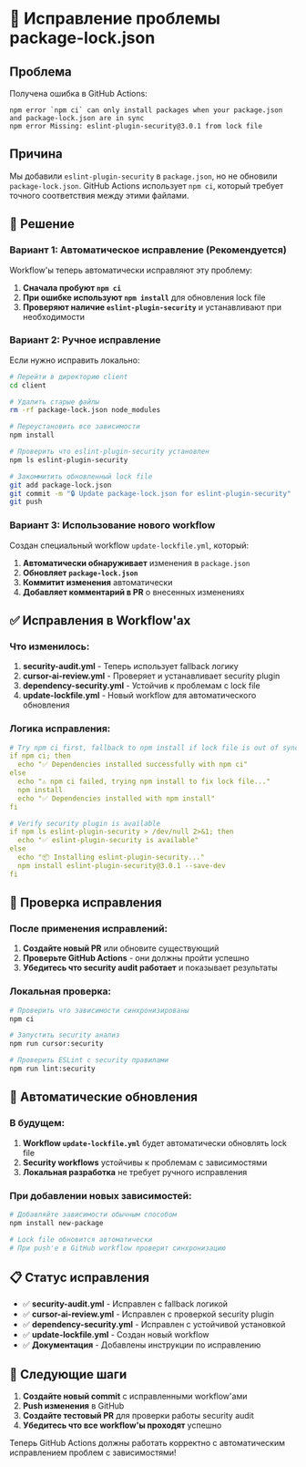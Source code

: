 # 🔧 Исправление проблемы package-lock.json

## Проблема

Получена ошибка в GitHub Actions:
```
npm error `npm ci` can only install packages when your package.json and package-lock.json are in sync
npm error Missing: eslint-plugin-security@3.0.1 from lock file
```

## Причина

Мы добавили `eslint-plugin-security` в `package.json`, но не обновили `package-lock.json`. GitHub Actions использует `npm ci`, который требует точного соответствия между этими файлами.

## 🚀 Решение

### Вариант 1: Автоматическое исправление (Рекомендуется)

Workflow'ы теперь автоматически исправляют эту проблему:

1. **Сначала пробуют `npm ci`**
2. **При ошибке используют `npm install`** для обновления lock file
3. **Проверяют наличие `eslint-plugin-security`** и устанавливают при необходимости

### Вариант 2: Ручное исправление

Если нужно исправить локально:

```bash
# Перейти в директорию client
cd client

# Удалить старые файлы
rm -rf package-lock.json node_modules

# Переустановить все зависимости
npm install

# Проверить что eslint-plugin-security установлен
npm ls eslint-plugin-security

# Закоммитить обновленный lock file
git add package-lock.json
git commit -m "🔒 Update package-lock.json for eslint-plugin-security"
git push
```

### Вариант 3: Использование нового workflow

Создан специальный workflow `update-lockfile.yml`, который:

1. **Автоматически обнаруживает** изменения в `package.json`
2. **Обновляет `package-lock.json`**
3. **Коммитит изменения** автоматически
4. **Добавляет комментарий в PR** о внесенных изменениях

## ✅ Исправления в Workflow'ах

### Что изменилось:

1. **security-audit.yml** - Теперь использует fallback логику
2. **cursor-ai-review.yml** - Проверяет и устанавливает security plugin
3. **dependency-security.yml** - Устойчив к проблемам с lock file
4. **update-lockfile.yml** - Новый workflow для автоматического обновления

### Логика исправления:

```yaml
# Try npm ci first, fallback to npm install if lock file is out of sync
if npm ci; then
  echo "✅ Dependencies installed successfully with npm ci"
else
  echo "⚠️ npm ci failed, trying npm install to fix lock file..."
  npm install
  echo "✅ Dependencies installed with npm install"
fi

# Verify security plugin is available
if npm ls eslint-plugin-security > /dev/null 2>&1; then
  echo "✅ eslint-plugin-security is available"
else
  echo "📦 Installing eslint-plugin-security..."
  npm install eslint-plugin-security@3.0.1 --save-dev
fi
```

## 🎯 Проверка исправления

### После применения исправлений:

1. **Создайте новый PR** или обновите существующий
2. **Проверьте GitHub Actions** - они должны пройти успешно
3. **Убедитесь что security audit работает** и показывает результаты

### Локальная проверка:

```bash
# Проверить что зависимости синхронизированы
npm ci

# Запустить security анализ
npm run cursor:security

# Проверить ESLint с security правилами
npm run lint:security
```

## 🔄 Автоматические обновления

### В будущем:

1. **Workflow `update-lockfile.yml`** будет автоматически обновлять lock file
2. **Security workflows** устойчивы к проблемам с зависимостями
3. **Локальная разработка** не требует ручного исправления

### При добавлении новых зависимостей:

```bash
# Добавляйте зависимости обычным способом
npm install new-package

# Lock file обновится автоматически
# При push'е в GitHub workflow проверит синхронизацию
```

## 📋 Статус исправления

- ✅ **security-audit.yml** - Исправлен с fallback логикой
- ✅ **cursor-ai-review.yml** - Исправлен с проверкой security plugin
- ✅ **dependency-security.yml** - Исправлен с устойчивой установкой
- ✅ **update-lockfile.yml** - Создан новый workflow
- ✅ **Документация** - Добавлены инструкции по исправлению

## 🚀 Следующие шаги

1. **Создайте новый commit** с исправленными workflow'ами
2. **Push изменения** в GitHub
3. **Создайте тестовый PR** для проверки работы security audit
4. **Убедитесь что все workflow'ы проходят** успешно

Теперь GitHub Actions должны работать корректно с автоматическим исправлением проблем с зависимостями!
